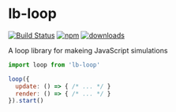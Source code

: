 lb-loop
=======

[![Build Status](https://travis-ci.org/littleball-games/lb-loop.svg?branch=master)](https://travis-ci.org/littleball-games/lb-loop)
[![npm](https://img.shields.io/npm/v/lb-loop.svg)](https://npmjs.org/package/lb-loop)
[![downloads](https://img.shields.io/npm/dm/lb-loop.svg)](https://npmjs.org/package/lb-loop)

A loop library for makeing JavaScript simulations

```javascript
import loop from 'lb-loop'

loop({
  update: () => { /* ... */ }
  render: () => { /* ... */ }
}).start()
```
